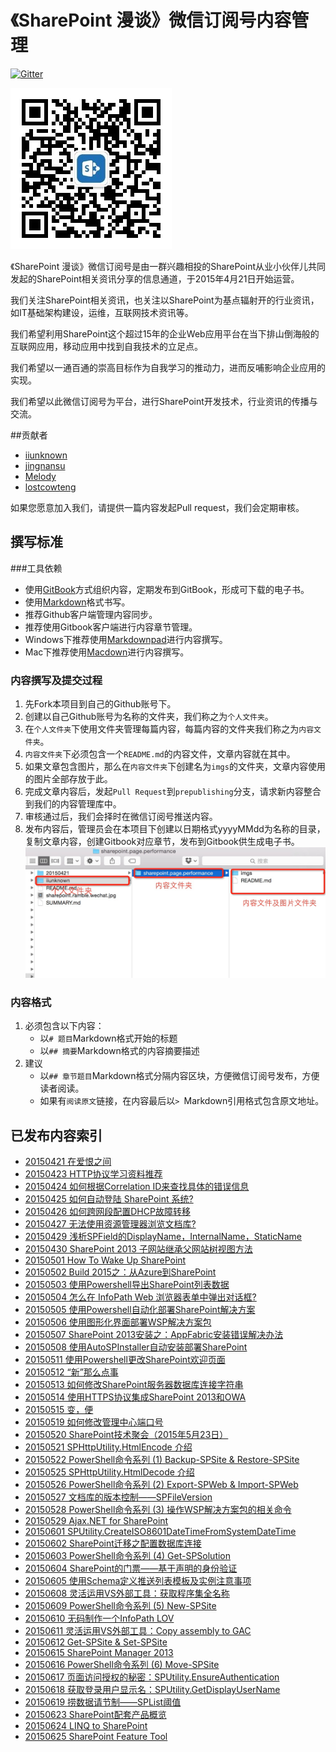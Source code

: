# 《SharePoint 漫谈》微信订阅号内容管理

[![Gitter](https://badges.gitter.im/Join%20Chat.svg)](https://gitter.im/iiunknown/sharepoint.ramble.wechat?utm_source=badge&utm_medium=badge&utm_campaign=pr-badge)

![微信订阅号二维码](sharepoint.ramble.wechat.jpg)

《SharePoint 漫谈》微信订阅号是由一群兴趣相投的SharePoint从业小伙伴儿共同发起的SharePoint相关资讯分享的信息通道，于2015年4月21日开始运营。

我们关注SharePoint相关资讯，也关注以SharePoint为基点辐射开的行业资讯，如IT基础架构建设，运维，互联网技术资讯等。

我们希望利用SharePoint这个超过15年的企业Web应用平台在当下排山倒海般的互联网应用，移动应用中找到自我技术的立足点。

我们希望以一通百通的崇高目标作为自我学习的推动力，进而反哺影响企业应用的实现。

我们希望以此微信订阅号为平台，进行SharePoint开发技术，行业资讯的传播与交流。


##贡献者
* [iiunknown](https://github.com/iiunknown)
* [jingnansu](https://github.com/jingnansu)
* [Melody](https://github.com/melodytu)
* [lostcowteng](https://github.com/lostcowteng)

如果您愿意加入我们，请提供一篇内容发起Pull request，我们会定期审核。

## 撰写标准
###工具依赖
* 使用[GitBook](https://www.gitbook.com)方式组织内容，定期发布到GitBook，形成可下载的电子书。
* 使用[Markdown](https://github.com/riku/Markdown-Syntax-CN)格式书写。
* 推荐Github客户端管理内容同步。
* 推荐使用Gitbook客户端进行内容章节管理。
* Windows下推荐使用[Markdownpad](http://www.markdownpad.com/)进行内容撰写。
* Mac下推荐使用[Macdown](https://github.com/uranusjr/macdown)进行内容撰写。

### 内容撰写及提交过程
1. 先Fork本项目到自己的Github账号下。
2. 创建以自己Github账号为名称的文件夹，我们称之为`个人文件夹`。
3. 在`个人文件夹`下使用文件夹管理每篇内容，每篇内容的文件夹我们称之为`内容文件夹`。
4. `内容文件夹`下必须包含一个`README.md`的内容文件，文章内容就在其中。
5. 如果文章包含图片，那么在`内容文件夹`下创建名为`imgs`的文件夹，文章内容使用的图片全部存放于此。
6. 完成文章内容后，发起`Pull Request`到`prepublishing`分支，请求新内容整合到我们的内容管理库中。
7. 审核通过后，我们会择时在微信订阅号推送内容。
8. 发布内容后，管理员会在本项目下创建以日期格式yyyyMMdd为名称的目录，复制文章内容，创建Gitbook对应章节，发布到Gitbook供生成电子书。
![个人文件夹内容组织示例](content.png)

### 内容格式
1. 必须包含以下内容：
    * 以`# 题目`Markdown格式开始的标题
    * 以`## 摘要`Markdown格式的内容摘要描述
2. 建议
    * 以`## 章节题目`Markdown格式分隔内容区块，方便微信订阅号发布，方便读者阅读。
    * 如果有`阅读原文`链接，在内容最后以`> `Markdown引用格式包含原文地址。


## 已发布内容索引

* [20150421 在爱恨之间](20150421/README.md)
* [20150423 HTTP协议学习资料推荐](20150423/README.md)
* [20150424 如何根据Correlation ID来查找具体的错误信息](20150424/README.md)
* [20150425 如何自动登陆 SharePoint 系统?](20150425/README.md)
* [20150426 如何跨网段配置DHCP故障转移](20150426/README.md)
* [20150427 无法使用资源管理器浏览文档库?](20150427/README.md)
* [20150429 浅析SPField的DisplayName，InternalName，StaticName](20150429/README.md)
* [20150430 SharePoint 2013 子网站继承父网站树视图方法](20150430/README.md)
* [20150501 How To Wake Up SharePoint](20150501/README.md)
* [20150502 Build 2015之：从Azure到SharePoint](20150502/README.md)
* [20150503 使用Powershell导出SharePoint列表数据](20150503/README.md)
* [20150504 怎么在 InfoPath Web 浏览器表单中弹出对话框?](20150504/README.md)
* [20150505 使用Powershell自动化部署SharePoint解决方案](20150505/README.md)
* [20150506 使用图形化界面部署WSP解决方案包](20150506/README.md)
* [20150507 SharePoint 2013安装之：AppFabric安装错误解决办法](20150507/README.md)
* [20150508 使用AutoSPInstaller自动安装部署SharePoint](20150508/README.md)
* [20150511 使用Powershell更改SharePoint欢迎页面](20150509/README.md)
* [20150512 “新”那么点事](20150512/README.md)
* [20150513 如何修改SharePoint服务器数据库连接字符串](20150513/README.md)
* [20150514 使用HTTPS协议集成SharePoint 2013和OWA](20150514/README.md)
* [20150515 变，便](20150515/README.md)
* [20150519 如何修改管理中心端口号](20150519/README.md)
* [20150520 SharePoint技术聚会（2015年5月23日）](20150520/README.md)
* [20150521 SPHttpUtility.HtmlEncode 介绍](20150521/README.md)
* [20150522 PowerShell命令系列 (1) Backup-SPSite & Restore-SPSite](20150522/README.md)
* [20150525 SPHttpUtility.HtmlDecode 介绍](20150525/README.md)
* [20150526 PowerShell命令系列 (2) Export-SPWeb & Import-SPWeb](20150526/README.md)
* [20150527 文档库的版本控制——SPFileVersion](20150527/README.md)
* [20150528 PowerShell命令系列 (3) 操作WSP解决方案包的相关命令](20150528/README.md)
* [20150529 Ajax.NET for SharePoint](20150529/README.md)
* [20150601 SPUtility.CreateISO8601DateTimeFromSystemDateTime](20150601/README.md)
* [20150602 SharePoint迁移之配置数据库连接](20150602/README.md)
* [20150603 PowerShell命令系列 (4) Get-SPSolution](20150603/README.md)
* [20150604 SharePoint的门票——基于声明的身份验证](20150604/README.md)
* [20150605 使用Schema定义推送列表模板及实例注意事项](20150605/README.md)
* [20150608 灵活运用VS外部工具：获取程序集全名称](20150608/README.md)
* [20150609 PowerShell命令系列 (5) New-SPSite](20150609/README.md)
* [20150610 无码制作一个InfoPath LOV](20150610/README.md)
* [20150611 灵活运用VS外部工具：Copy assembly to GAC](20150611/README.md)
* [20150612 Get-SPSite &amp; Set-SPSite](20150612/README.md)
* [20150615 SharePoint Manager 2013](20150615/README.md)
* [20150616 PowerShell命令系列 (6) Move-SPSite](20150616/README.md)
* [20150617 页面访问授权的秘密：SPUtility.EnsureAuthentication](20150617/README.md)
* [20150618 获取登录用户显示名：SPUtility.GetDisplayUserName](20150618/README.md)
* [20150619 捞数据请节制——SPList阈值](20150619/README.md)
* [20150623 SharePoint配套产品概览](20150623/README.md)
* [20150624 LINQ to SharePoint](20150624/README.md)
* [20150625 SharePoint Feature Tool](20150625/README.md)